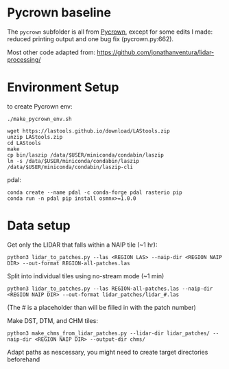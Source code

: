 # Pycrown baseline

The `pycrown` subfolder is all from [Pycrown](https://github.com/manaakiwhenua/pycrown), except for some edits I made: reduced printing output and one bug fix (pycrown.py:662).

Most other code adapted from: https://github.com/jonathanventura/lidar-processing/


# Environment Setup

to create Pycrown env:

```
./make_pycrown_env.sh

wget https://lastools.github.io/download/LAStools.zip
unzip LAStools.zip
cd LAStools
make
cp bin/laszip /data/$USER/miniconda/condabin/laszip
ln -s /data/$USER/miniconda/condabin/laszip /data/$USER/miniconda/condabin/laszip-cli
```

pdal:

```
conda create --name pdal -c conda-forge pdal rasterio pip
conda run -n pdal pip install osmnx>=1.0.0
```

# Data setup

Get only the LIDAR that falls within a NAIP tile (~1 hr):
```
python3 lidar_to_patches.py --las <REGION LAS> --naip-dir <REGION NAIP DIR> --out-format REGION-all-patches.las
```

Split into individual tiles using no-stream mode (~1 min)
```
python3 lidar_to_patches.py --las REGION-all-patches.las --naip-dir <REGION NAIP DIR> --out-format lidar_patches/lidar_#.las
```
(The # is a placeholder than will be filled in with the patch number)

Make DST, DTM, and CHM tiles:
```
python3 make_chms_from_lidar_patches.py --lidar-dir lidar_patches/ --naip-dir <REGION NAIP DIR> --output-dir chms/
```

Adapt paths as nescessary, you might need to create target directories beforehand

